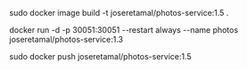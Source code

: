 sudo docker image build -t joseretamal/photos-service:1.5 .

docker run -d -p 30051:30051 --restart always --name photos joseretamal/photos-service:1.3

sudo docker push joseretamal/photos-service:1.5
